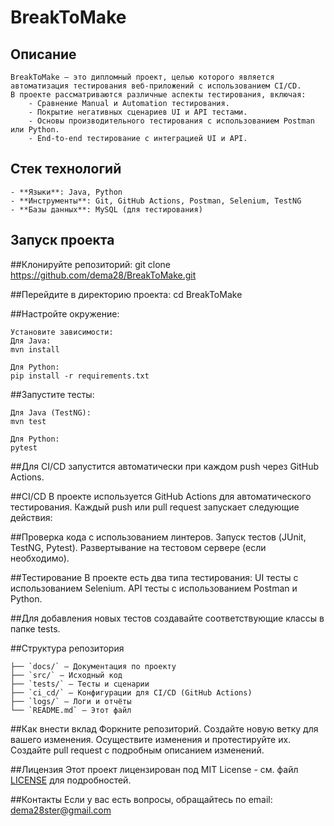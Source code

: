 # BreakToMake

## Описание
	BreakToMake — это дипломный проект, целью которого является автоматизация тестирования веб-приложений с использованием CI/CD. 
	В проекте рассматриваются различные аспекты тестирования, включая:
		- Сравнение Manual и Automation тестирования.
		- Покрытие негативных сценариев UI и API тестами.
		- Основы производительного тестирования с использованием Postman или Python.
		- End-to-end тестирование с интеграцией UI и API.

## Стек технологий
	- **Языки**: Java, Python
	- **Инструменты**: Git, GitHub Actions, Postman, Selenium, TestNG
	- **Базы данных**: MySQL (для тестирования)

## Запуск проекта

##Клонируйте репозиторий:
   git clone https://github.com/dema28/BreakToMake.git

##Перейдите в директорию проекта:
	cd BreakToMake

##Настройте окружение:

	Установите зависимости:
	Для Java:
	mvn install

	Для Python:
	pip install -r requirements.txt

##Запустите тесты:

	Для Java (TestNG):
	mvn test

	Для Python:
	pytest

##Для CI/CD запустится автоматически при каждом push через GitHub Actions.

##CI/CD
	В проекте используется GitHub Actions для автоматического тестирования. 
	Каждый push или pull request запускает следующие действия:

##Проверка кода с использованием линтеров.
	Запуск тестов (JUnit, TestNG, Pytest).
	Развертывание на тестовом сервере (если необходимо).

##Тестирование
	В проекте есть два типа тестирования:
	UI тесты с использованием Selenium.
	API тесты с использованием Postman и Python.

##Для добавления новых тестов создавайте соответствующие классы в папке tests.

##Структура репозитория

	├── `docs/` — Документация по проекту  
	├── `src/` — Исходный код  
	├── `tests/` — Тесты и сценарии  
	├── `ci_cd/` — Конфигурации для CI/CD (GitHub Actions)  
	├── `logs/` — Логи и отчёты  
	└── `README.md` — Этот файл

##Как внести вклад
	Форкните репозиторий.
	Создайте новую ветку для вашего изменения.
	Осуществите изменения и протестируйте их.
	Создайте pull request с подробным описанием изменений.

##Лицензия
	Этот проект лицензирован под MIT License - см. файл [LICENSE](LICENSE) для подробностей.

##Контакты
	Если у вас есть вопросы, обращайтесь по email: dema28ster@gmail.com